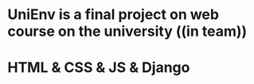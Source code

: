 # UniEnv is a final project on web course on the university ((in team))
# HTML & CSS & JS & Django


